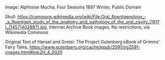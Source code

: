 Image: Alphonse Mucha, Four Seasons 1897 Winter, Public Domain

Skull: https://commons.wikimedia.org/wiki/File:Oral_Roentgenology_-_a_Roentgen_study_of_the_anatomy_and_pathology_of_the_oral_cavity_(1917)_(14571402887).jpg, Internet Archive Book Images, No restrictions, via Wikimedia Commons

Original Text of Hansel and Gretel: The Project Gutenberg eBook of Grimms' Fairy Tales, https://www.gutenberg.org/cache/epub/2591/pg2591-images.html#link2H_4_0020